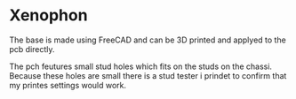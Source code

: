 # Xenophon

The base is made using FreeCAD and can be 3D printed and applyed to the pcb directly.

The pch feutures small stud holes which fits on the studs on the chassi.
Because these holes are small there is a stud tester i prindet to confirm that my printes settings would work.
